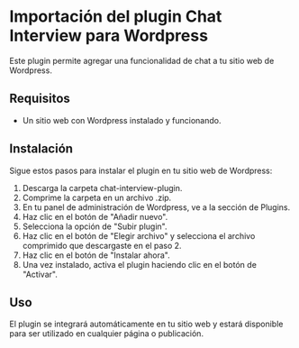 # Importación del plugin Chat Interview para Wordpress
Este plugin permite agregar una funcionalidad de chat a tu sitio web de Wordpress.

## Requisitos
- Un sitio web con Wordpress instalado y funcionando.

## Instalación
Sigue estos pasos para instalar el plugin en tu sitio web de Wordpress:

1. Descarga la carpeta chat-interview-plugin.
2. Comprime la carpeta en un archivo .zip.
3. En tu panel de administración de Wordpress, ve a la sección de Plugins.
4. Haz clic en el botón de "Añadir nuevo".
5. Selecciona la opción de "Subir plugin".
6. Haz clic en el botón de "Elegir archivo" y selecciona el archivo comprimido que descargaste en el paso 2.
7. Haz clic en el botón de "Instalar ahora".
8. Una vez instalado, activa el plugin haciendo clic en el botón de "Activar".

## Uso
El plugin se integrará automáticamente en tu sitio web y estará disponible para ser utilizado en cualquier página o publicación.

